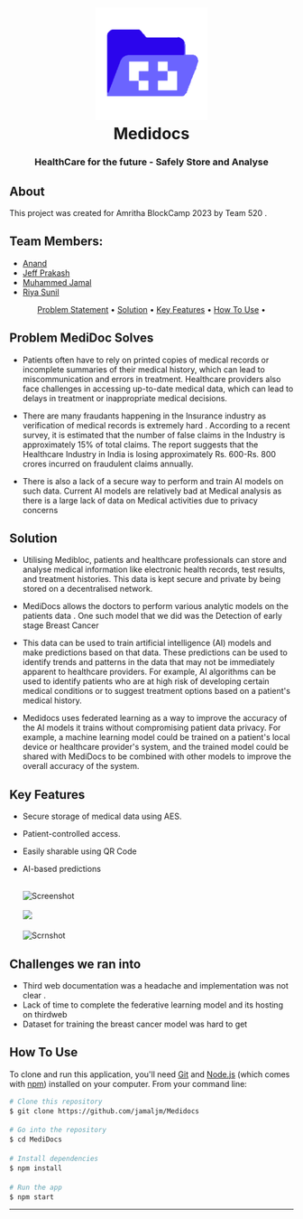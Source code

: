 
<h1 align="center">
  <br>
  <img src="https://github.com/jamaljm/Medidocs/blob/main/public/assets/logo.png" width="200">
  <br>
  Medidocs
  <br>
</h1>

<h3 align="center">HealthCare for the future - Safely Store and Analyse </h3>


## About

This project was created for Amritha BlockCamp 2023 by Team 520 . 
## Team Members:

- [Anand](https://github.com/zodwick)
- [Jeff Prakash](https://github.com/jeffprakash)
- [Muhammed Jamal](https://github.com/jamaljm)
- [Riya Sunil](https://github.com/milkbreadzee)



<p align="center">
  <a href="#problem-medidoc-solves">Problem Statement</a> •
   <a href="#solution">Solution</a> •
  <a href="#key-features">Key Features</a> •
  <a href="#how-to-use">How To Use</a> •

  
</p>



## Problem MediDoc Solves

- Patients often have to rely on printed copies of medical records or incomplete summaries of their medical history, which can lead to miscommunication and errors in treatment. Healthcare providers also face challenges in accessing up-to-date medical data, which can lead to delays in treatment or inappropriate medical decisions.

- There are many fraudants happening in the Insurance industry as verification of medical records is extremely hard . According to a recent survey, it is estimated that the number of false claims in the Industry is approximately 15% of total claims. The report suggests that the Healthcare Industry in India is losing approximately Rs. 600-Rs. 800 crores incurred on fraudulent claims annually.

- There is also a lack of a secure way to perform and train AI models on such data. Current AI models are relatively bad at Medical analysis as there is a large lack of data on Medical activities due to privacy concerns


## Solution
- Utilising Medibloc, patients and healthcare professionals can store and analyse medical information like electronic health records, test results, and treatment histories. This data is kept secure and private by being stored on a decentralised network.

- MediDocs allows the doctors to perform various analytic models on the patients data . One such model that we did was the Detection of early stage Breast Cancer

- This data can be used to train artificial intelligence (AI) models and make predictions based on that data. These predictions can be used to identify trends and patterns in the data that may not be immediately apparent to healthcare providers. For example, AI algorithms can be used to identify patients who are at high risk of developing certain medical conditions or to suggest treatment options based on a patient's medical history.

- Medidocs uses  federated learning as a way to improve the accuracy of the AI models it trains without compromising patient data privacy. For example, a machine learning model could be trained on a patient's local device or healthcare provider's system, and the trained model could be shared with MediDocs to be combined with other models to improve the overall accuracy of the system.





## Key Features

* Secure storage of medical data using AES.
* Patient-controlled access.
* Easily sharable using QR Code
* AI-based predictions


 
   <br>
   <img src="https://i.imgur.com/BtCTgHM.png" alt="Screenshot" width="full">
   <br>
      <br>
  <img src="https://i.imgur.com/8XevQVH.png"width="full">
  <br>
      <br>
  <img src="https://i.imgur.com/gUcwv3h.png" alt="Scrnshot" width="full">
  <br>
   


## Challenges we ran into
- Third web documentation was a headache and implementation was not clear . 
- Lack of time to complete the federative learning model and its hosting on thirdweb
- Dataset for training the breast cancer model was hard to get

  
  
  


## How To Use

To clone and run this application, you'll need [Git](https://git-scm.com) and [Node.js](https://nodejs.org/en/download/) (which comes with [npm](http://npmjs.com)) installed on your computer. From your command line:

```bash
# Clone this repository
$ git clone https://github.com/jamaljm/Medidocs

# Go into the repository
$ cd MediDocs

# Install dependencies
$ npm install

# Run the app
$ npm start
```


---



